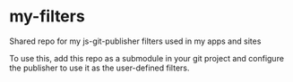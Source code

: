 my-filters
==========

Shared repo for my js-git-publisher filters used in my apps and sites

To use this, add this repo as a submodule in your git project and configure the publisher to use it as the user-defined filters.
